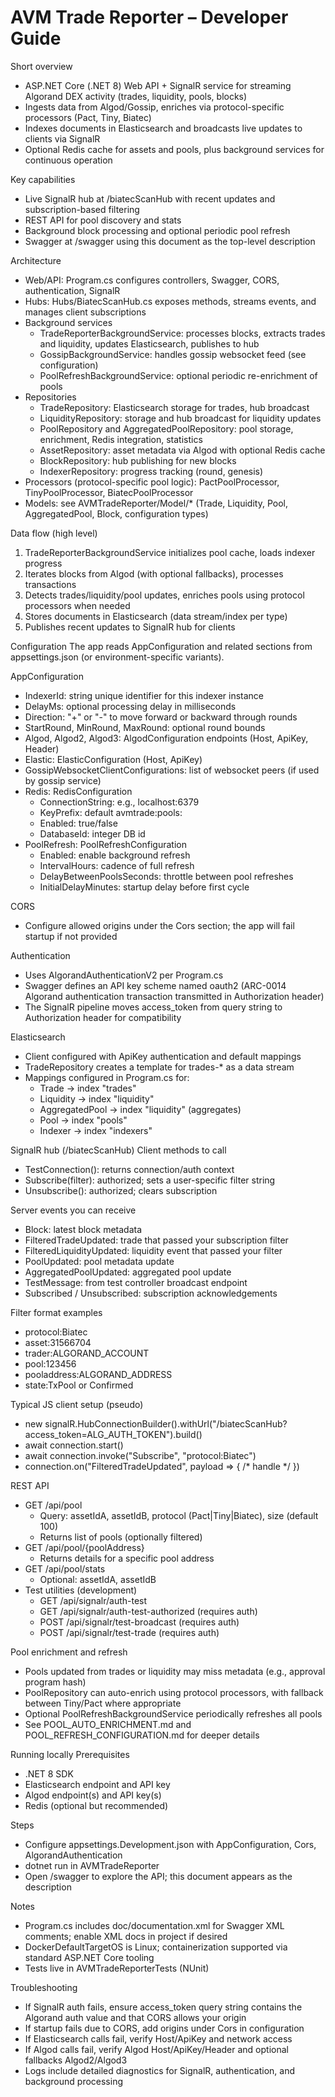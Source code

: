 ﻿# AVM Trade Reporter – Developer Guide

Short overview
- ASP.NET Core (.NET 8) Web API + SignalR service for streaming Algorand DEX activity (trades, liquidity, pools, blocks)
- Ingests data from Algod/Gossip, enriches via protocol-specific processors (Pact, Tiny, Biatec)
- Indexes documents in Elasticsearch and broadcasts live updates to clients via SignalR
- Optional Redis cache for assets and pools, plus background services for continuous operation

Key capabilities
- Live SignalR hub at /biatecScanHub with recent updates and subscription-based filtering
- REST API for pool discovery and stats
- Background block processing and optional periodic pool refresh
- Swagger at /swagger using this document as the top-level description

Architecture
- Web/API: Program.cs configures controllers, Swagger, CORS, authentication, SignalR
- Hubs: Hubs/BiatecScanHub.cs exposes methods, streams events, and manages client subscriptions
- Background services
  - TradeReporterBackgroundService: processes blocks, extracts trades and liquidity, updates Elasticsearch, publishes to hub
  - GossipBackgroundService: handles gossip websocket feed (see configuration)
  - PoolRefreshBackgroundService: optional periodic re-enrichment of pools
- Repositories
  - TradeRepository: Elasticsearch storage for trades, hub broadcast
  - LiquidityRepository: storage and hub broadcast for liquidity updates
  - PoolRepository and AggregatedPoolRepository: pool storage, enrichment, Redis integration, statistics
  - AssetRepository: asset metadata via Algod with optional Redis cache
  - BlockRepository: hub publishing for new blocks
  - IndexerRepository: progress tracking (round, genesis)
- Processors (protocol-specific pool logic): PactPoolProcessor, TinyPoolProcessor, BiatecPoolProcessor
- Models: see AVMTradeReporter/Model/* (Trade, Liquidity, Pool, AggregatedPool, Block, configuration types)

Data flow (high level)
1) TradeReporterBackgroundService initializes pool cache, loads indexer progress
2) Iterates blocks from Algod (with optional fallbacks), processes transactions
3) Detects trades/liquidity/pool updates, enriches pools using protocol processors when needed
4) Stores documents in Elasticsearch (data stream/index per type)
5) Publishes recent updates to SignalR hub for clients

Configuration
The app reads AppConfiguration and related sections from appsettings.json (or environment-specific variants).

AppConfiguration
- IndexerId: string unique identifier for this indexer instance
- DelayMs: optional processing delay in milliseconds
- Direction: "+" or "-" to move forward or backward through rounds
- StartRound, MinRound, MaxRound: optional round bounds
- Algod, Algod2, Algod3: AlgodConfiguration endpoints (Host, ApiKey, Header)
- Elastic: ElasticConfiguration (Host, ApiKey)
- GossipWebsocketClientConfigurations: list of websocket peers (if used by gossip service)
- Redis: RedisConfiguration
  - ConnectionString: e.g., localhost:6379
  - KeyPrefix: default avmtrade:pools:
  - Enabled: true/false
  - DatabaseId: integer DB id
- PoolRefresh: PoolRefreshConfiguration
  - Enabled: enable background refresh
  - IntervalHours: cadence of full refresh
  - DelayBetweenPoolsSeconds: throttle between pool refreshes
  - InitialDelayMinutes: startup delay before first cycle

CORS
- Configure allowed origins under the Cors section; the app will fail startup if not provided

Authentication
- Uses AlgorandAuthenticationV2 per Program.cs
- Swagger defines an API key scheme named oauth2 (ARC-0014 Algorand authentication transaction transmitted in Authorization header)
- The SignalR pipeline moves access_token from query string to Authorization header for compatibility

Elasticsearch
- Client configured with ApiKey authentication and default mappings
- TradeRepository creates a template for trades-* as a data stream
- Mappings configured in Program.cs for:
  - Trade -> index "trades"
  - Liquidity -> index "liquidity"
  - AggregatedPool -> index "liquidity" (aggregates)
  - Pool -> index "pools"
  - Indexer -> index "indexers"

SignalR hub (/biatecScanHub)
Client methods to call
- TestConnection(): returns connection/auth context
- Subscribe(filter): authorized; sets a user-specific filter string
- Unsubscribe(): authorized; clears subscription

Server events you can receive
- Block: latest block metadata
- FilteredTradeUpdated: trade that passed your subscription filter
- FilteredLiquidityUpdated: liquidity event that passed your filter
- PoolUpdated: pool metadata update
- AggregatedPoolUpdated: aggregated pool update
- TestMessage: from test controller broadcast endpoint
- Subscribed / Unsubscribed: subscription acknowledgements

Filter format examples
- protocol:Biatec
- asset:31566704
- trader:ALGORAND_ACCOUNT
- pool:123456
- pooladdress:ALGORAND_ADDRESS
- state:TxPool or Confirmed

Typical JS client setup (pseudo)
- new signalR.HubConnectionBuilder().withUrl("/biatecScanHub?access_token=ALG_AUTH_TOKEN").build()
- await connection.start()
- await connection.invoke("Subscribe", "protocol:Biatec")
- connection.on("FilteredTradeUpdated", payload => { /* handle */ })

REST API
- GET /api/pool
  - Query: assetIdA, assetIdB, protocol (Pact|Tiny|Biatec), size (default 100)
  - Returns list of pools (optionally filtered)
- GET /api/pool/{poolAddress}
  - Returns details for a specific pool address
- GET /api/pool/stats
  - Optional: assetIdA, assetIdB
- Test utilities (development)
  - GET /api/signalr/auth-test
  - GET /api/signalr/auth-test-authorized (requires auth)
  - POST /api/signalr/test-broadcast (requires auth)
  - POST /api/signalr/test-trade (requires auth)

Pool enrichment and refresh
- Pools updated from trades or liquidity may miss metadata (e.g., approval program hash)
- PoolRepository can auto-enrich using protocol processors, with fallback between Tiny/Pact where appropriate
- Optional PoolRefreshBackgroundService periodically refreshes all pools
- See POOL_AUTO_ENRICHMENT.md and POOL_REFRESH_CONFIGURATION.md for deeper details

Running locally
Prerequisites
- .NET 8 SDK
- Elasticsearch endpoint and API key
- Algod endpoint(s) and API key(s)
- Redis (optional but recommended)

Steps
- Configure appsettings.Development.json with AppConfiguration, Cors, AlgorandAuthentication
- dotnet run in AVMTradeReporter
- Open /swagger to explore the API; this document appears as the description

Notes
- Program.cs includes doc/documentation.xml for Swagger XML comments; enable XML docs in project if desired
- DockerDefaultTargetOS is Linux; containerization supported via standard ASP.NET Core tooling
- Tests live in AVMTradeReporterTests (NUnit)

Troubleshooting
- If SignalR auth fails, ensure access_token query string contains the Algorand auth value and that CORS allows your origin
- If startup fails due to CORS, add origins under Cors in configuration
- If Elasticsearch calls fail, verify Host/ApiKey and network access
- If Algod calls fail, verify Algod Host/ApiKey/Header and optional fallbacks Algod2/Algod3
- Logs include detailed diagnostics for SignalR, authentication, and background processing
